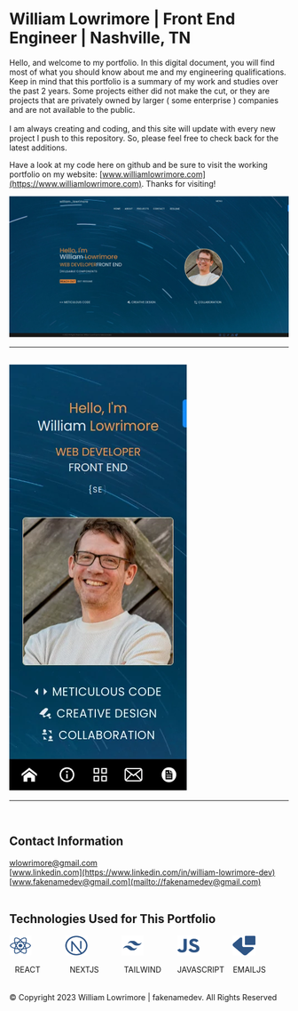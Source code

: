 # William Lowrimore | Front End Engineer | Nashville, TN

Hello, and welcome to my portfolio.  In this digital document, you will find most of what you should know about me and my engineering qualifications.  Keep in mind that this portfolio is a summary of my work and studies over the past 2 years.  Some projects either did not make the cut, or they are projects that are privately owned by larger ( some enterprise ) companies and are not available to the public.<br /><br />
I am always creating and coding, and this site will update with every new project I push to this repository.  So, please feel free to check back for the latest additions.

Have a look at my code here on github and be sure to visit the working portfolio on my website: [www.williamlowrimore.com](https://www.williamlowrimore.com). Thanks for visiting!

<img src='public/images/home_page.webp' alt='home page example' /><br />
<hr /><br />
<img src='public/images/home_page_mobile.webp' alt='home page example' /><br />
<hr /><br />

## Contact Information

[wlowrimore@gmail.com](mailto://wlowrimore@gmail.com)<br />
[www.linkedin.com](https://www.linkedin.com/in/william-lowrimore-dev)<br />
[www.fakenamedev@gmail.com](mailto://fakenamedev@gmail.com)<br /><br />

## Technologies Used for This Portfolio

<div style="display:flex">
  <div style="display:flex flex-direction:column">
    <img src='public/images/techLogos/svg/react.svg' alt='react' width='40%' height='40%' />
    <p style="margin-left:10%">REACT</p>
  </div>
  <div style="display:flex flex-direction:column">
    <img src='public/images/techLogos/svg/next.svg' alt='next.js' width='40%' height='40%' />
    <p style="margin-left:8%">NEXTJS</p>
  </div>
  <div style="display:flex flex-direction:column">
    <img src='public/images/techLogos/svg/tailwind.svg' alt='tailwind.css' width='40%' height='40%' />
    <p style="margin-left:5%">TAILWIND</p>
  </div>
  <div style="display:flex flex-direction:column">
    <img src='public/images/techLogos/svg/javascript.svg' alt='javascript' width='40%' height='40%' />
    <p style="margin-left:0.5%">JAVASCRIPT</p>
  </div>
  <div style="display:flex flex-direction:column">
  <img src='public/images/techLogos/svg/emailjs.svg' alt='email.js' width='40%' height='40%' />
  <p style="margin-right:20%">EMAILJS</p>
  </div>
</div>

&copy; Copyright 2023 William Lowrimore | fakenamedev. All Rights Reserved